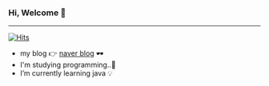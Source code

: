 ### Hi, Welcome  🤍 

---
[![Hits](https://hits.seeyoufarm.com/api/count/incr/badge.svg?url=https%3A%2F%2Fgithub.com%2Fkimyewon97&count_bg=%23CD0798&title_bg=%23252525&icon=&icon_color=%23E7E7E7&title=hits&edge_flat=false)](https://hits.seeyoufarm.com)




  
- my blog 👉 [naver blog](https://blog.naver.com/jkvswy57) 🕶️
- I'm studying programming..💪
- I’m currently learning java 💡


